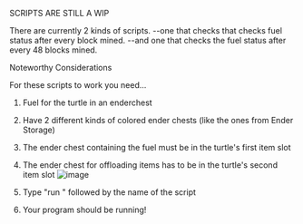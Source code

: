 SCRIPTS ARE STILL A WIP

There are currently 2 kinds of scripts.
--one that checks that checks fuel status after every block mined.
--and one that checks the fuel status after every 48 blocks mined.

Noteworthy Considerations



For these scripts to work you need...
1. Fuel for the turtle in an enderchest
2. Have 2 different kinds of colored ender chests (like the ones from Ender Storage)
3. The ender chest containing the fuel must be in the turtle's first item slot
4. The ender chest for offloading items has to be in the turtle's second item slot
![image](https://github.com/ManiacSpazatron/Mincraft-Turtle-Miner/assets/103073028/2a85cdab-c7ee-4cc9-a75a-2cad84f41646)

5. Type "run " followed by the name of the script
6. Your program should be running!
